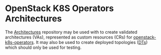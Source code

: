 # OpenStack K8S Operators Architectures

The
[Architectures](https://github.com/openstack-k8s-operators/architecture/)
repository may be used with to create validated architectures (VAs),
represented as custom resources (CRs) for
[openstack-k8s-operators](https://github.com/openstack-k8s-operators).
It may also be used to create deployed topologies
([DTs](dt.md)) which should only be used for testing.

